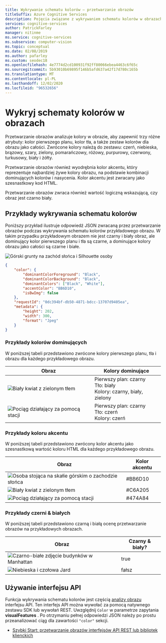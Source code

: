```yaml
---
title: Wykrywanie schematu kolorów — przetwarzanie obrazów
titleSuffix: Azure Cognitive Services
description: Pojęcia związane z wykrywaniem schematu kolorów w obrazach przy użyciu interfejs API przetwarzania obrazów.
services: cognitive-services
author: PatrickFarley
manager: nitinme
ms.service: cognitive-services
ms.subservice: computer-vision
ms.topic: conceptual
ms.date: 02/08/2019
ms.author: pafarley
ms.custom: seodec18
ms.openlocfilehash: 4e7774d2cd100931f92ff80066ebea4463c6f65c
ms.sourcegitcommit: 5b93010b69895f146b5afd637a42f17d780c165b
ms.translationtype: MT
ms.contentlocale: pl-PL
ms.lasthandoff: 12/02/2020
ms.locfileid: "96532656"
---
```

# <a name="detect-color-schemes-in-images"></a>Wykryj schematy kolorów w obrazach

Przetwarzanie obrazów analizuje kolory w obrazie, aby zapewnić trzy różne atrybuty: kolor pierwszego planu, kolor tła, a także zestaw kolorów dla obrazu jako całości. Zwrócone kolory należą do zestawu: czerń, niebieska, brązowy, szary, zielony, pomarańczowy, różowy, purpurowy, czerwony, turkusowy, biały i żółty. 

Przetwarzanie obrazów również wyodrębnia kolor akcentu, który reprezentuje najbardziej żywe kolory obrazu, na podstawie kombinacji dominujących kolorów i nasycenia. Kolor akcentu jest zwracany jako szesnastkowy kod HTML. 

Przetwarzanie obrazów zwraca również wartość logiczną wskazującą, czy obraz jest czarno biały.

## <a name="color-scheme-detection-examples"></a>Przykłady wykrywania schematu kolorów

Poniższy przykład ilustruje odpowiedź JSON zwracaną przez przetwarzanie obrazów podczas wykrywania schematu kolorów przykładowego obrazu. W takim przypadku przykładowym obrazem nie jest czarny i biały obraz, ale dominujący kolor pierwszego planu i tła są czarne, a dominujące kolory obrazu jako całości są czarne i białe.

![Górski grunty na zachód słońca i Silhouette osoby](./Images/mountain_vista.png)

```json
{
    "color": {
        "dominantColorForeground": "Black",
        "dominantColorBackground": "Black",
        "dominantColors": ["Black", "White"],
        "accentColor": "BB6D10",
        "isBwImg": false
    },
    "requestId": "0dc394bf-db50-4871-bdcc-13707d9405ea",
    "metadata": {
        "height": 202,
        "width": 300,
        "format": "Jpeg"
    }
}
```

### <a name="dominant-color-examples"></a>Przykłady kolorów dominujących

W poniższej tabeli przedstawiono zwrócone kolory pierwszego planu, tła i obrazu dla każdego przykładowego obrazu.

| Obraz | Kolory dominujące |
|-------|-----------------|
|![Biały kwiat z zielonym tłem](./Images/flower.png)| Pierwszy plan: czarny<br/>Tło: biały<br/>Kolory: czarny, biały, zielony|
![Pociąg działający za pomocą stacji](./Images/train_station.png) | Pierwszy plan: czarny<br/>Tło: czerń<br/>Kolory: czerń |

### <a name="accent-color-examples"></a>Przykłady koloru akcentu

 W poniższej tabeli przedstawiono zwrócony kolor akcentu jako szesnastkową wartość koloru HTML dla każdego przykładowego obrazu.

| Obraz | Kolor akcentu |
|-------|--------------|
|![Osoba stojąca na skałie górskim o zachodzie słońca](./Images/mountain_vista.png) | #BB6D10 |
|![Biały kwiat z zielonym tłem](./Images/flower.png) | #C6A205 |
|![Pociąg działający za pomocą stacji](./Images/train_station.png) | #474A84 |

### <a name="black--white-detection-examples"></a>Przykłady czerni & białych

W poniższej tabeli przedstawiono czarną i białą ocenę przetwarzanie obrazów na przykładowych obrazach.

| Obraz | Czarny & biały? |
|-------|----------------|
|![Czarno-białe zdjęcie budynków w Manhattan](./Images/bw_buildings.png) | true |
|![Niebieska i czołowa Jard](./Images/house_yard.png) | fałsz |

## <a name="use-the-api"></a>Używanie interfejsu API

Funkcja wykrywania schematu kolorów jest częścią [analizy obrazu](https://westcentralus.dev.cognitive.microsoft.com/docs/services/computer-vision-v3-1-ga/operations/56f91f2e778daf14a499f21b) interfejsu API. Ten interfejs API można wywołać za pomocą natywnego zestawu SDK lub wywołań REST. Uwzględnij `Color` w parametrze zapytania **visualFeatures** . Po otrzymaniu pełnej odpowiedzi JSON należy po prostu przeanalizować ciąg dla zawartości `"color"` sekcji.

* [Szybki Start: przetwarzanie obrazów interfejsów API REST lub bibliotek klienckich](./quickstarts-sdk/client-library.md?pivots=programming-language-csharp)
